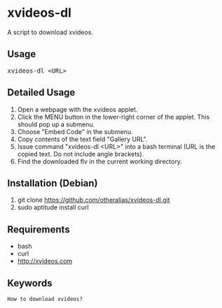 xvideos-dl
==========

A script to download xvideos.

Usage
-----

<pre>
xvideos-dl &lt;URL&gt;
</pre>

Detailed Usage
--------------

1. Open a webpage with the xvideos applet.
2. Click the MENU button in the lower-right corner of the applet. This should pop up a submenu.
3. Choose "Embed Code" in the submenu.
4. Copy contents of the text field "Gallery URL".
5. Issue command "xvideos-dl \<URL\>" into a bash terminal (URL is the copied text. Do not include angle brackets).
6. Find the downloaded flv in the current working directory.

Installation (Debian)
---------------------

1. git clone https://github.com/otheralias/xvideos-dl.git
2. sudo aptitude install curl

Requirements
------------

* bash
* curl
* http://xvideos.com

Keywords
--------

    How to download xvideos?
